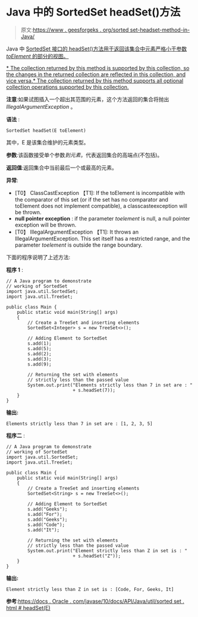 # Java 中的 SortedSet headSet()方法

> 原文:[https://www . geesforgeks . org/sorted set-headset-method-in-Java/](https://www.geeksforgeeks.org/sortedset-headset-method-in-java/)

Java 中 [SortedSet 接口的 headSet()方法用于返回该集合中元素严格小于参数 *toElement* 的部分的视图。](https://www.geeksforgeeks.org/sortedset-java-examples/)

[*   The collection returned by this method is supported by this collection, so the changes in the returned collection are reflected in this collection, and vice versa.*   The collection returned by this method supports all optional collection operations supported by this collection.](https://www.geeksforgeeks.org/sortedset-java-examples/)

**注意**:如果试图插入一个超出其范围的元素，这个方法返回的集合将抛出 *IllegalArgumentException* 。

**语法** :

```
SortedSet headSet(E toElement)

```

其中，E 是该集合维护的元素类型。

**参数**:该函数接受单个参数*到元素*，代表返回集合的高端点(不包括)。

**返回值**:返回集合中当前最后一个或最高的元素。

**异常**:

*   [T0】 ClassCastException 【T1]: If the toElement is incompatible with the comparator of this set (or if the set has no comparator and toElement does not implement compatible), a classcasteexception will be thrown.
*   **null pointer exception** : if the parameter *toelement* is null, a null pointer exception will be thrown.
*   [T0】 IllegalArgumentException 【T1]: It throws an IllegalArgumentException. This set itself has a restricted range, and the parameter *toelement* is outside the range boundary.

下面的程序说明了上述方法:

**程序 1** :

```
// A Java program to demonstrate
// working of SortedSet
import java.util.SortedSet;
import java.util.TreeSet;

public class Main {
    public static void main(String[] args)
    {
        // Create a TreeSet and inserting elements
        SortedSet<Integer> s = new TreeSet<>();

        // Adding Element to SortedSet
        s.add(1);
        s.add(5);
        s.add(2);
        s.add(3);
        s.add(9);

        // Returning the set with elements
        // strictly less than the passed value
        System.out.print("Elements strictly less than 7 in set are : "
                         + s.headSet(7));
    }
}
```

**输出:**

```
Elements strictly less than 7 in set are : [1, 2, 3, 5]

```

**程序二** :

```
// A Java program to demonstrate
// working of SortedSet
import java.util.SortedSet;
import java.util.TreeSet;

public class Main {
    public static void main(String[] args)
    {
        // Create a TreeSet and inserting elements
        SortedSet<String> s = new TreeSet<>();

        // Adding Element to SortedSet
        s.add("Geeks");
        s.add("For");
        s.add("Geeks");
        s.add("Code");
        s.add("It");

        // Returning the set with elements
        // strictly less than the passed value
        System.out.print("Element strictly less than Z in set is : "
                         + s.headSet("Z"));
    }
}
```

**输出:**

```
Element strictly less than Z in set is : [Code, For, Geeks, It]

```

**参考**:[https://docs . Oracle . com/javase/10/docs/API/Java/util/sorted set . html # headSet(E)](https://docs.oracle.com/javase/10/docs/api/java/util/SortedSet.html#headSet(E))